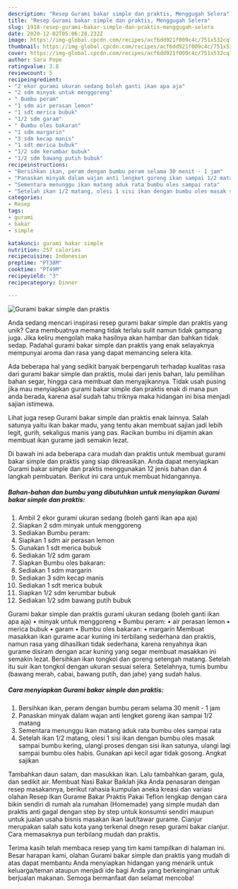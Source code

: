 ```yaml
---
description: "Resep Gurami bakar simple dan praktis, Menggugah Selera"
title: "Resep Gurami bakar simple dan praktis, Menggugah Selera"
slug: 1918-resep-gurami-bakar-simple-dan-praktis-menggugah-selera
date: 2020-12-02T05:06:28.232Z
image: https://img-global.cpcdn.com/recipes/acf6dd921f009c4c/751x532cq70/gurami-bakar-simple-dan-praktis-foto-resep-utama.jpg
thumbnail: https://img-global.cpcdn.com/recipes/acf6dd921f009c4c/751x532cq70/gurami-bakar-simple-dan-praktis-foto-resep-utama.jpg
cover: https://img-global.cpcdn.com/recipes/acf6dd921f009c4c/751x532cq70/gurami-bakar-simple-dan-praktis-foto-resep-utama.jpg
author: Sara Pope
ratingvalue: 3.8
reviewcount: 5
recipeingredient:
- "2 ekor gurami ukuran sedang boleh ganti ikan apa aja"
- "2 sdm minyak untuk menggoreng"
- " Bumbu peram"
- "1 sdm air perasan lemon"
- "1 sdt merica bubuk"
- "1/2 sdm garam"
- " Bumbu oles bakaran"
- "1 sdm margarin"
- "3 sdm kecap manis"
- "1 sdt merica bubuk"
- "1/2 sdm kerumbar bubuk"
- "1/2 sdm bawang putih bubuk"
recipeinstructions:
- "Bersihkan ikan, peram dengan bumbu peram selama 30 menit - 1 jam"
- "Panaskan minyak dalam wajan anti lengket goreng ikan sampai 1/2 matang"
- "Sementara menunggu ikan matang aduk rata bumbu oles sampai rata"
- "Setelah ikan 1/2 matang, olesi 1 sisi ikan dengan bumbu oles masak sampai bumbu kering, ulangi proses dengan sisi ikan satunya, ulangi lagi sampai bumbu oles habis. Gunakan api kecil agar tidak gosong. Angkat sajikan"
categories:
- Resep
tags:
- gurami
- bakar
- simple

katakunci: gurami bakar simple 
nutrition: 257 calories
recipecuisine: Indonesian
preptime: "PT38M"
cooktime: "PT49M"
recipeyield: "3"
recipecategory: Dinner

---
```



![Gurami bakar simple dan praktis](https://img-global.cpcdn.com/recipes/acf6dd921f009c4c/751x532cq70/gurami-bakar-simple-dan-praktis-foto-resep-utama.jpg)

Anda sedang mencari inspirasi resep gurami bakar simple dan praktis yang unik? Cara membuatnya memang tidak terlalu sulit namun tidak gampang juga. Jika keliru mengolah maka hasilnya akan hambar dan bahkan tidak sedap. Padahal gurami bakar simple dan praktis yang enak selayaknya mempunyai aroma dan rasa yang dapat memancing selera kita.

Ada beberapa hal yang sedikit banyak berpengaruh terhadap kualitas rasa dari gurami bakar simple dan praktis, mulai dari jenis bahan, lalu pemilihan bahan segar, hingga cara membuat dan menyajikannya. Tidak usah pusing jika mau menyiapkan gurami bakar simple dan praktis enak di mana pun anda berada, karena asal sudah tahu triknya maka hidangan ini bisa menjadi sajian istimewa.

Lihat juga resep Gurami bakar simple dan praktis enak lainnya. Salah satunya yaitu ikan bakar madu, yang tentu akan membuat sajian jadi lebih legit, gurih, sekaligus manis yang pas. Racikan bumbu ini dijamin akan membuat ikan gurame jadi semakin lezat.


Di bawah ini ada beberapa cara mudah dan praktis untuk membuat gurami bakar simple dan praktis yang siap dikreasikan. Anda dapat menyiapkan Gurami bakar simple dan praktis menggunakan 12 jenis bahan dan 4 langkah pembuatan. Berikut ini cara untuk membuat hidangannya.

<!--inarticleads1-->

##### Bahan-bahan dan bumbu yang dibutuhkan untuk menyiapkan Gurami bakar simple dan praktis:

1. Ambil 2 ekor gurami ukuran sedang (boleh ganti ikan apa aja)
1. Siapkan 2 sdm minyak untuk menggoreng
1. Sediakan  Bumbu peram:
1. Siapkan 1 sdm air perasan lemon
1. Gunakan 1 sdt merica bubuk
1. Sediakan 1/2 sdm garam
1. Siapkan  Bumbu oles bakaran:
1. Sediakan 1 sdm margarin
1. Sediakan 3 sdm kecap manis
1. Sediakan 1 sdt merica bubuk
1. Siapkan 1/2 sdm kerumbar bubuk
1. Sediakan 1/2 sdm bawang putih bubuk


Gurami bakar simple dan praktis gurami ukuran sedang (boleh ganti ikan apa aja) • minyak untuk menggoreng • Bumbu peram: • air perasan lemon • merica bubuk • garam • Bumbu oles bakaran: • margarin Membuat masakkan ikan gurame acar kuning ini terbilang sederhana dan praktis, namun rasa yang dihasilkan tidak sederhana, karena renyahnya ikan gurame disiram dengan acar kuning yang segar membuat masakkan ini semakin lezat. Bersihkan ikan tongkol dan goreng setengah matang. Setelah itu suir ikan tongkol dengan ukuran sesuai selera. Setelahnya, tumis bumbu (bawang merah, cabai, bawang putih, dan jahe) yang sudah halus. 

<!--inarticleads2-->

##### Cara menyiapkan Gurami bakar simple dan praktis:

1. Bersihkan ikan, peram dengan bumbu peram selama 30 menit - 1 jam
1. Panaskan minyak dalam wajan anti lengket goreng ikan sampai 1/2 matang
1. Sementara menunggu ikan matang aduk rata bumbu oles sampai rata
1. Setelah ikan 1/2 matang, olesi 1 sisi ikan dengan bumbu oles masak sampai bumbu kering, ulangi proses dengan sisi ikan satunya, ulangi lagi sampai bumbu oles habis. Gunakan api kecil agar tidak gosong. Angkat sajikan


Tambahkan daun salam, dan masukkan ikan. Lalu tambahkan garam, gula, dan sedikit air. Membuat Nasi Bakar Baiklah jika Anda penasaran dengan resep masakannya, berikut rahasia kumpulan aneka kreasi dan variasi olahan Resep Ikan Gurame Bakar Praktis Pakai Teflon lengkap dengan cara bikin sendiri di rumah ala rumahan (Homemade) yang simple mudah dan praktis anti gagal dengan step by step untuk konsumsi sendiri maupun untuk jualan usaha bisnis masakan ikan laut/tawar gurame. Cianjur merupakan salah satu kota yang terkenal dnegn resep gurami bakar cianjur. Cara memasaknya pun terbilang mudah dan praktis. 

Terima kasih telah membaca resep yang tim kami tampilkan di halaman ini. Besar harapan kami, olahan Gurami bakar simple dan praktis yang mudah di atas dapat membantu Anda menyiapkan hidangan yang menarik untuk keluarga/teman ataupun menjadi ide bagi Anda yang berkeinginan untuk berjualan makanan. Semoga bermanfaat dan selamat mencoba!
